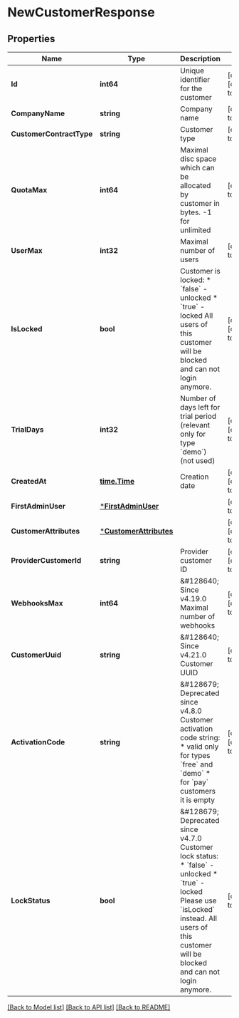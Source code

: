 # NewCustomerResponse

## Properties
Name | Type | Description | Notes
------------ | ------------- | ------------- | -------------
**Id** | **int64** | Unique identifier for the customer | [optional] [default to null]
**CompanyName** | **string** | Company name | [default to null]
**CustomerContractType** | **string** | Customer type | [default to null]
**QuotaMax** | **int64** | Maximal disc space which can be allocated by customer in bytes. -1 for unlimited | [default to null]
**UserMax** | **int32** | Maximal number of users | [default to null]
**IsLocked** | **bool** | Customer is locked:  * &#x60;false&#x60; - unlocked  * &#x60;true&#x60; - locked    All users of this customer will be blocked and can not login anymore. | [optional] [default to false]
**TrialDays** | **int32** | Number of days left for trial period (relevant only for type &#x60;demo&#x60;)  (not used) | [optional] [default to null]
**CreatedAt** | [**time.Time**](time.Time.md) | Creation date | [optional] [default to null]
**FirstAdminUser** | [***FirstAdminUser**](FirstAdminUser.md) |  | [default to null]
**CustomerAttributes** | [***CustomerAttributes**](CustomerAttributes.md) |  | [optional] [default to null]
**ProviderCustomerId** | **string** | Provider customer ID | [optional] [default to null]
**WebhooksMax** | **int64** | &amp;#128640; Since v4.19.0  Maximal number of webhooks | [optional] [default to null]
**CustomerUuid** | **string** | &amp;#128640; Since v4.21.0  Customer UUID | [default to null]
**ActivationCode** | **string** | &amp;#128679; Deprecated since v4.8.0  Customer activation code string:  * valid only for types &#x60;free&#x60; and &#x60;demo&#x60;  * for &#x60;pay&#x60; customers it is empty | [optional] [default to null]
**LockStatus** | **bool** | &amp;#128679; Deprecated since v4.7.0  Customer lock status:  * &#x60;false&#x60; - unlocked  * &#x60;true&#x60; - locked    Please use &#x60;isLocked&#x60; instead.  All users of this customer will be blocked and can not login anymore. | [default to false]

[[Back to Model list]](../README.md#documentation-for-models) [[Back to API list]](../README.md#documentation-for-api-endpoints) [[Back to README]](../README.md)

